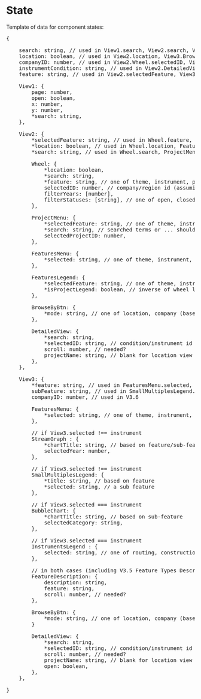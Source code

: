 # State

Template of data for component states:

<pre>
{
    
    search: string, // used in View1.search, View2.search, View3.DetailedView.search
    location: boolean, // used in View2.location, View3.BrowseByBtn.mode
    companyID: number, // used in View2.Wheel.selectedID, View3.companyID
    instrumentCondition: string, // used in View2.DetailedView.selectedID, View3.DetailedView.selectedID
    feature: string, // used in View2.selectedFeature, View3.feature
    
    View1: {
        page: number,
        open: boolean,
        x: number,
        y: number,
        *search: string,
    },
    
    View2: {
        *selectedFeature: string, // used in Wheel.feature, ProjectMenu.selectedFeature, FeaturesMenu.selected, FeaturesLegend.selectedFeature
        *location: boolean, // used in Wheel.location, FeaturesLegend.isProjectLegend, BrowseByBtn.location
        *search: string, // used in Wheel.search, ProjectMenu.search, DetailedView.search
        
        Wheel: {
            *location: boolean,
            *search: string,
            *feature: string, // one of theme, instrument, phase, type, status, filing (only needed for location to determine charts in location)
            selectedID: number, // company/region id (assuming region id is a number)
            filterYears: [number],
            filterStatuses: [string], // one of open, closed, canceled, draft?
        },
        
        ProjectMenu: {
            *selectedFeature: string, // one of theme, instrument, phase, type, status, filing
            *search: string, // searched terms or ... should be highlighted if possible
            selectedProjectID: number,
        },
        
        FeaturesMenu: {
            *selected: string, // one of theme, instrument, phase, type, status, filing
        },
        
        FeaturesLegend: {
            *selectedFeature: string, // one of theme, instrument, phase, type, status, filing
            *isProjectLegend: boolean, // inverse of wheel location boolean
        },
        
        BrowseByBtn: {
            *mode: string, // one of location, company (based on location boolean)
        },
        
        DetailedView: {
            *search: string,
            *selectedID: string, // condition/instrument id (in case ids overlap, might need to prefix ids)
            scroll: number, // needed?
            projectName: string, // blank for location view
        },
    },

    View3: {
        *feature: string, // used in FeaturesMenu.selected, SmallMultiplesLegend.title
        subFeature: string, // used in SmallMultiplesLegend.selected, StreamGraph.chartTitle, InstrumentsLegend.selected, BubbleChart.chartTitle
        companyID: number, // used in V3.6
        
        FeaturesMenu: {
            *selected: string, // one of theme, instrument, phase, type, status, filing
        },
        
        // if View3.selected !== instrument
        StreamGraph : {
            *chartTitle: string, // based on feature/sub-feature
            selectedYear: number,
        },
        
        // if View3.selected !== instrument
        SmallMultiplesLegend: {
            *title: string, // based on feature
            *selected: string, // a sub feature
        },

        // if View3.selected === instrument
        BubbleChart: {
            *chartTitle: string, // based on sub-feature
            selectedCategory: string,
        },

        // if View3.selected === instrument
        InstrumentsLegend : {
            selected: string, // one of routing, construction, opening, abandonment, safety, tariffs, misc (misc might be blank)
        },

        // in both cases (including V3.5 Feature Types Description)
        FeatureDescription: {
            description: string,
            feature: string,
            scroll: number, // needed?
        },

        BrowseByBtn: {
            *mode: string, // one of location, company (based on location boolean)
        }
        
        DetailedView: {
            *search: string,
            *selectedID: string, // condition/instrument id (in case ids overlap, might need to prefix ids)
            scroll: number, // needed?
            projectName: string, // blank for location view
            open: boolean,
        },
    },
    
}
</pre>

